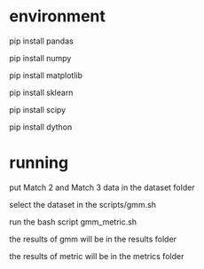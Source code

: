 # environment

pip install pandas

pip install numpy

pip install matplotlib

pip install sklearn

pip install scipy

pip install dython

# running

put Match 2 and Match 3 data in the dataset folder

select the dataset in the scripts/gmm.sh

run the bash script gmm_metric.sh

the results of gmm will be in the results folder

the results of metric will be in the metrics folder

